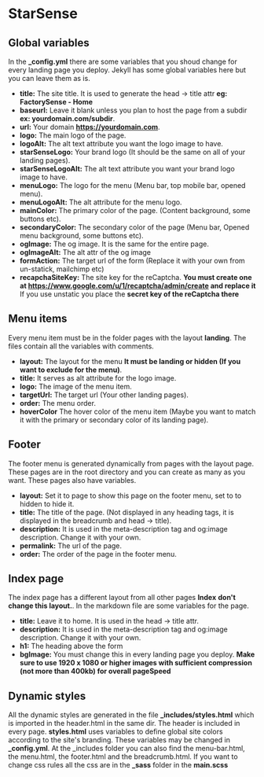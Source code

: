 # StarSense

## Global variables

In the **_config.yml** there are some variables that you shoud change for every landing page you deploy. Jekyll has some global variables here but you can leave them as is.
- **title:** The site title. It is used to generate the head -> title attr **eg: FactorySense - Home**
- **baseurl:** Leave it blank unless you plan to host the page from a subdir **ex: yourdomain.com/subdir**.
- **url:** Your domain **https://yourdomain.com**.
- **logo:** The main logo of the page.
- **logoAlt:** The alt text attribute you want the logo image to have.
- **starSenseLogo:** Your brand logo (It should be the same on all of your landing pages).
- **starSenseLogoAlt:** The alt text attribute you want your brand logo image to have.
- **menuLogo:** The logo for the menu (Menu bar, top mobile bar, opened menu).
- **menuLogoAlt:** The alt attribute for the menu logo.
- **mainColor:** The primary color of the page. (Content background, some buttons etc).
- **secondaryColor:** The secondary color of the page (Menu bar, Opened menu background, some buttons etc).
- **ogImage:** The og image. It is the same for the entire page.
- **ogImageAlt:** The alt attr of the og image
- **formAction:** The target url of the form (Replace it with your own from un-statick, mailchimp etc)
- **recapchaSiteKey:** The site key for the reCaptcha. **You must create one at https://www.google.com/u/1/recaptcha/admin/create and replace it** If you use unstatic you place the **secret key of the reCaptcha there**

## Menu items

Every menu item must be in the folder pages with the layout **landing**. The files contain all the variables with comments.
- **layout:** The layout for the menu **It must be landing or hidden (If you want to exclude for the menu)**.
- **title:** It serves as alt attribute for the logo image.
- **logo:** The image of the menu item.
- **targetUrl:** The target url (Your other landing pages).
- **order:** The menu order.
- **hoverColor** The hover color of the menu item (Maybe you want to match it with the primary or secondary color of its landing page).

## Footer

The footer menu is generated dynamically from pages with the layout page. These pages are in the root directory and you can create as many as you want. These pages also have variables.
- **layout:** Set it to page to show this page on the footer menu, set to to hidden to hide it.
- **title:** The title of the page. (Not displayed in any heading tags, it is displayed in the breadcrumb and head -> title).
- **description:** It is used in the meta-description tag and og:image description. Change it with your own.
- **permalink:** The url of the page.
- **order:** The order of the page in the footer menu.

## Index page
The index page has a different layout from all other pages **Index** **don't change this layout.**. In the markdown file are some variables for the page.
- **title:** Leave it to home. It is used in the head -> title attr.
- **description:** It is used in the meta-description tag and og:image description. Change it with your own.
- **h1:** The heading above the form
- **bgImage:** You must change this in every landing page you deploy. **Make sure to use 1920 x 1080 or higher images with sufficient compression (not more than 400kb) for overall pageSpeed**

## Dynamic styles
All the dynamic styles are generated in the file **_includes/styles.html** which is imported in the header.html in the same dir. The header is included in every page. **styles.html** uses variables to define global site colors according to the site's branding. These variables may be changed in **_config.yml**. At the _includes folder you can also find the menu-bar.html, the menu.html, the footer.html and the breadcrumb.html. If you want to change css rules all the css are in the **_sass** folder in the **main.scss**